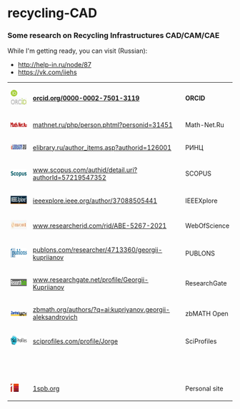 # recycling-CAD

### Some research on Recycling Infrastructures CAD/CAM/CAE

While I'm getting ready, you can visit (Russian):

* http://help-in.ru/node/87
* https://vk.com/iiehs



<table border="0" cellpadding="0" cellspacing="0" class="MsoTableGrid"><tbody><tr><td>
<p><a href="https://orcid.org/0000-0002-7501-3119" rel="nofollow"><img id="Рисунок 1" src="/img/sci-logos/image001.png" style="height:15px; width:15px"></a> <a href="https://orcid.org/0000-0002-7501-3119" rel="nofollow"><img id="Рисунок 12" src="/img/sci-logos/image002.jpg" style="height:16px; width:47px"></a></p>
</td>
<td>
<p><a href="https://orcid.org/0000-0002-7501-3119" rel="nofollow"><strong>orcid.org/0000-0002-7501-3119</strong></a></p>
</td>
<td>
<p><strong>ORCID</strong></p>
</td>
</tr><tr><td>
<p><a href="http://www.mathnet.ru/php/person.phtml?personid=31451" rel="nofollow"><img id="Рисунок 2" src="/img/sci-logos/image003.gif" style="height:11px; width:59px"></a></p>
</td>
<td>
<p><a href="http://www.mathnet.ru/php/person.phtml?personid=31451" rel="nofollow">mathnet.ru/php/person.phtml?personid=31451</a></p>
</td>
<td>
<p>Math-Net.Ru</p>
</td>
</tr><tr><td>
<p><a href="https://elibrary.ru/author_items.asp?authorid=126001" rel="nofollow"><img id="Рисунок 6" src="/img/sci-logos/image004.jpg" style="height:14px; width:103px"></a></p>
</td>
<td>
<p><a href="https://elibrary.ru/author_items.asp?authorid=126001" rel="nofollow">elibrary.ru/author_items.asp?authorid=126001</a></p>
</td>
<td>
<p>РИНЦ</p>
</td>
</tr><tr><td>
<p><a href="https://www.scopus.com/authid/detail.uri?authorId=57219547352" rel="nofollow"><img id="Рисунок 3" src="/img/sci-logos/image005.png" style="height:17px; width:46px"></a></p>
</td>
<td>
<p><a href="https://www.scopus.com/authid/detail.uri?authorId=57219547352" target="_blank" rel="nofollow">www.scopus.com/authid/detail.uri?authorId=57219547352</a></p>
</td>
<td>
<p>SCOPUS</p>
</td>
</tr><tr><td>
<p><a href="https://ieeexplore.ieee.org/author/37088505441" rel="nofollow"><img id="Рисунок 11" src="/img/sci-logos/image006.jpg" style="height:18px; width:76px"></a></p>
</td>
<td>
<p><a href="https://ieeexplore.ieee.org/author/37088505441" target="_blank" rel="nofollow">ieeexplore.ieee.org/author/37088505441</a></p>
</td>
<td>
<p>IEEEXplore</p>
</td>
</tr><tr><td>
<p><a href="http://www.researcherid.com/rid/ABE-5267-2021" rel="nofollow"><img id="Рисунок 9" src="/img/sci-logos/image007.jpg" style="height:21px; width:103px"></a></p>
</td>
<td>
<p><a href="http://www.researcherid.com/rid/ABE-5267-2021" rel="nofollow">www.researcherid.com/rid/ABE-5267-2021</a></p>
</td>
<td>
<p>WebOfScience</p>
</td>
</tr><tr><td>
<p><a href="https://publons.com/researcher/4713360/georgii-kupriianov" rel="nofollow"><img id="Рисунок 5" src="/img/sci-logos/image008.png" style="height:21px; width:62px"></a></p>
</td>
<td>
<p><a href="https://publons.com/researcher/4713360/georgii-kupriianov" target="_blank" rel="nofollow">publons.com/researcher/4713360/georgii-kupriianov</a></p>
</td>
<td>
<p>PUBLONS</p>
</td>
</tr><tr><td>
<p><a href="https://www.researchgate.net/profile/Georgii-Kupriianov" rel="nofollow"><img id="Рисунок 4" src="/img/sci-logos/image009.png" style="height:16px; width:83px"></a></p>
</td>
<td>
<p><a href="https://www.researchgate.net/profile/Georgii-Kupriianov" rel="nofollow">www.researchgate.net/profile/Georgii-Kupriianov</a></p>
</td>
<td>
<p>ResearchGate</p>
</td>
</tr><tr><td>
<p><a href="https://zbmath.org/authors/?q=ai:kupriyanov.georgii-aleksandrovich" rel="nofollow"><img id="Рисунок 8" src="/img/sci-logos/image010.png" style="height:11px; width:53px"></a></p>
</td>
<td>
<p><a href="https://zbmath.org/authors/?q=ai:kupriyanov.georgii-aleksandrovich" rel="nofollow">zbmath.org/authors/?q=ai:kupriyanov.georgii-aleksandrovich</a></p>
</td>
<td>
<p>zbMATH Open</p>
</td>
</tr><tr><td>
<p><a href="https://sciprofiles.com/profile/Jorge" rel="nofollow"><img id="Рисунок 10" src="/img/sci-logos/image011.png" style="height:21px; width:59px"></a></p>
</td>
<td>
<p><a href="https://sciprofiles.com/profile/Jorge" rel="nofollow">sciprofiles.com/profile/Jorge</a></p>
</td>
<td>
<p>SciProfiles</p>
</td>
</tr><tr><td>
<p>&nbsp;</p>
</td>
<td>
<p>&nbsp;</p>
</td>
<td>
<p>&nbsp;</p>
</td>
</tr><tr><td>
<p><img id="Рисунок 7" src="/img/sci-logos/image012.jpg" style="height:18px; width:18px"></p>
</td>
<td>
<p><a href="https://1spb.org/" rel="nofollow">1spb.org</a></p>
</td>
<td>
<p>Personal site</p>
</td>
</tr></tbody></table>
